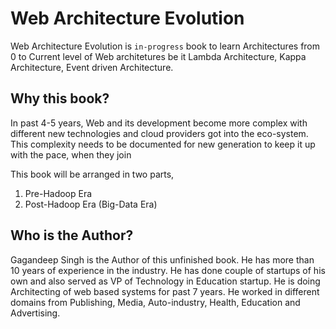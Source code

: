 # Web Architecture Evolution
Web Architecture Evolution is `in-progress` book to learn Architectures from 0 to Current level of Web architetures be it Lambda Architecture, Kappa Architecture, Event driven Architecture.
## Why this book?
In past 4-5 years, Web and its development become more complex with different new technologies and cloud providers got into the eco-system. This complexity needs to be documented for new generation to keep it up with the pace, when they join 

This book will be arranged in two parts,
1. Pre-Hadoop Era
2. Post-Hadoop Era (Big-Data Era)

## Who is the Author?
Gagandeep Singh is the Author of this unfinished book. He has more than 10 years of experience in the industry. He has done couple of startups of his own and also served as VP of Technology in Education startup. He is doing Architecting of web based systems for past 7 years. He worked in different domains from Publishing, Media, Auto-industry, Health, Education and Advertising.
<!--stackedit_data:
eyJoaXN0b3J5IjpbLTI3NTYxNjIwMCwtMTQzOTU2MDQ0XX0=
-->